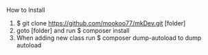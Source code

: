 How to Install

1. $ git clone https://github.com/mookoo77/mkDev.git [folder]
2. goto [folder] and run  $ composer install
3. When adding new class run $ composer dump-autoload  to dump autoload